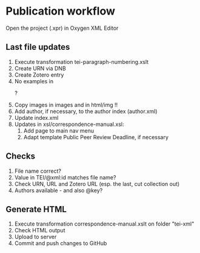 # Publication workflow 

Open the project (.xpr) in Oxygen XML Editor

## Last file updates

1. Execute transformation tei-paragraph-numbering.xslt
2. Create URN via DNB
3. Create Zotero entry 
4. No examples in <p>?
5. Copy images in images and in html/img !!
6. Add author, if necessary, to the author index (author.xml)
7. Update index.xml 
8. Updates in xsl/correspondence-manual.xsl:
	1. Add page to main nav menu 
	2. Adapt template Public Peer Review Deadline, if necessary

## Checks

1. File name correct?
2. Value in TEI/@xml:id matches file name?
3. Check URN, URL and Zotero URL (esp. the last, cut collection out)
4. Authors available - and also @key?

## Generate HTML 

1. Execute transformation correspondence-manual.xslt on folder "tei-xml"
2. Check HTML output
3. Upload to server
4. Commit and push changes to GitHub